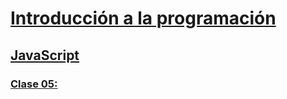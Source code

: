 # [Introducción a la programación](../../introduccion_programacion)

## [JavaScript](../javascript)

### [Clase 05: ](./clase_05.md)

